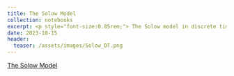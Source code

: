 ```yaml
---
title: The Solow Model
collection: notebooks
excerpt: <p style="font-size:0.85rem;"> The Solow model in discrete time. BGP and the steady state. The Uzawa theorem. Transition paths. Convergence and Speed of convergence. Kaldor facts and the Solow model. Non-unitary elasticity of substitution between labour and capital (CES production function). CES production function and comparative statics. The Golden rule consumption.</p>
date: 2023-10-15
header:
  teaser: /assets/images/Solow_DT.png
---
```


[The Solow Model](https://ssabet.github.io/macro-notebooks/Neoclassical_Growth.html)
